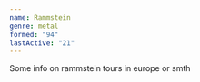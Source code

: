 ```yaml
---
name: Rammstein
genre: metal
formed: "94"
lastActive: "21"
---
```

Some info on rammstein tours in europe or smth